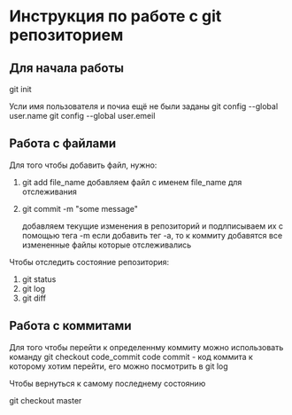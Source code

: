 # Инструкция по работе с git репозиторием

## Для начала работы
git init

Усли имя пользователя и почиа ещё не были заданы
git config --global user.name
git config --global user.emeil


## Работа с файлами

Для того чтобы добавить файл, нужно:
1. git add file_name
    добавляем файл с именем file_name для отслеживания
2. git commit -m "some message"

    добавляем текущие изменения в репозиторий и подлписываем их с помощью тега -m
    если добавить тег -a, то к коммиту добавятся все измененные файлы которые отслеживались

Чтобы отследить состояние репозитория:
1. git status
2. git log
3. git diff


## Работа с коммитами
Для того чтобы перейти к определеннму коммиту можно использовать команду
git checkout code_commit
    code commit - код коммита к которому хотим перейти, его можно посмотрить в git log

Чтобы вернуться к самому последнему состоянию

git checkout master